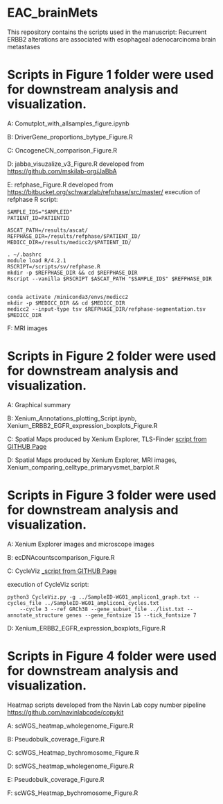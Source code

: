 # EAC_brainMets


This repository contains the scripts used in the manuscript: Recurrent ERBB2 alterations are associated with esophageal adenocarcinoma brain metastases



# Scripts in Figure 1 folder were used for downstream analysis and visualization.

A: Comutplot_with_allsamples_figure.ipynb

B: DriverGene_proportions_bytype_Figure.R

C: OncogeneCN_comparison_Figure.R

D: jabba_visuzalize_v3_Figure.R developed from https://github.com/mskilab-org/JaBbA

E: refphase_Figure.R developed from https://bitbucket.org/schwarzlab/refphase/src/master/
execution of refphase R script: 

```
SAMPLE_IDS="SAMPLEID"
PATIENT_ID=PATIENTID

ASCAT_PATH=/results/ascat/
REFPHASE_DIR=/results/refphase/$PATIENT_ID/
MEDICC_DIR=/results/medicc2/$PATIENT_ID/

. ~/.bashrc
module load R/4.2.1
RSCRIPT=/scripts/sv/refphase.R
mkdir -p $REFPHASE_DIR && cd $REFPHASE_DIR
Rscript --vanilla $RSCRIPT $ASCAT_PATH "$SAMPLE_IDS" $REFPHASE_DIR


conda activate /miniconda3/envs/medicc2
mkdir -p $MEDICC_DIR && cd $MEDICC_DIR
medicc2 --input-type tsv $REFPHASE_DIR/refphase-segmentation.tsv $MEDICC_DIR
```

F: MRI images



# Scripts in Figure 2 folder were used for downstream analysis and visualization.

A: Graphical summary 

B: Xenium_Annotations_plotting_Script.ipynb, Xenium_ERBB2_EGFR_expression_boxplots_Figure.R

C: Spatial Maps produced by Xenium Explorer, TLS-Finder [script from GITHUB Page](https://github.com/AAKoksoy/TLS-Finder)

D: Spatial Maps produced by Xenium Explorer,  MRI images, Xenium_comparing_celltype_primaryvsmet_barplot.R



# Scripts in Figure 3 folder were used for downstream analysis and visualization.

A: Xenium Explorer images and microscope images

B: ecDNAcountscomparison_Figure.R

C: CycleViz [_script from GITHUB Page](https://github.com/AmpliconSuite/CycleViz)

execution of CycleViz script:

```
python3 CycleViz.py -g ../SampleID-WG01_amplicon1_graph.txt --cycles_file ../SampleID-WG01_amplicon1_cycles.txt 
    --cycle 3 --ref GRCh38 --gene_subset_file ../list.txt --annotate_structure genes --gene_fontsize 15 --tick_fontsize 7
```

D: Xenium_ERBB2_EGFR_expression_boxplots_Figure.R



# Scripts in Figure 4 folder were used for downstream analysis and visualization. 

Heatmap scripts developed from the Navin Lab copy number pipeline https://github.com/navinlabcode/copykit

A: scWGS_heatmap_wholegenome_Figure.R

B: Pseudobulk_coverage_Figure.R

C: scWGS_Heatmap_bychromosome_Figure.R

D: scWGS_heatmap_wholegenome_Figure.R

E: Pseudobulk_coverage_Figure.R

F: scWGS_Heatmap_bychromosome_Figure.R
